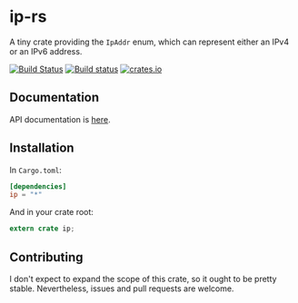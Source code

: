 # ip-rs #

A tiny crate providing the `IpAddr` enum, which can represent either an IPv4 or an IPv6 address.

[![Build Status](https://travis-ci.org/dimbleby/ip-rs.svg?branch=master)](https://travis-ci.org/dimbleby/ip-rs)
[![Build status](https://ci.appveyor.com/api/projects/status/ptcqa6x59vy82437/branch/master?svg=true)](https://ci.appveyor.com/project/dimbleby/ip-rs/branch/master)
[![crates.io](http://meritbadge.herokuapp.com/ip)](https://crates.io/crates/ip)

## Documentation ##

API documentation is [here](http://dimbleby.github.io/ip-rs).

## Installation ##

In `Cargo.toml`:

```toml
[dependencies]
ip = "*"
```

And in your crate root:

```rust
extern crate ip;
```

## Contributing ##

I don't expect to expand the scope of this crate, so it ought to be pretty stable.  Nevertheless, issues and pull requests are welcome.
